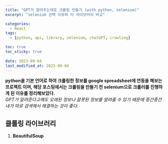 ```yaml
---
title: "GPT가 알려주는데로 크롤링 만들기 (with python, selenium)"
excerpt: "selenium 선택 이유와 타 라이브러리 비교"

categories:
  - React
tags:
  - [python, api, library, selenium, chatGPT, crawling]

toc: true
toc_sticky: true
 
date: 2023-09-04
last_modified_at: 2023-09-04
---
```


**python을 기본 언어로 하여 크롤링한 정보를 google spreadsheet에 연동을 해보는 프로젝트 이며, 해당 포스팅에서는 크롤링을 만들기 전 selenium으로 크롤러를 진행하게 된 이유를 정리해보았다.**     
*GPT가 알려준다고해도 오래된 정보나 잘못된 정보를 알려줄 수 있기 때문에 중간중간 내가 따로 검색해서 해결하는 것이 좋다.*

## 클롤링 라이브러리
1. **BeautifulSoup**

